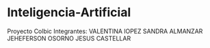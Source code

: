 # Inteligencia-Artificial
Proyecto Colbic
 Integrantes:
 VALENTINA lOPEZ
 SANDRA ALMANZAR
 JEHEFERSON OSORNO
 JESUS CASTELLAR
